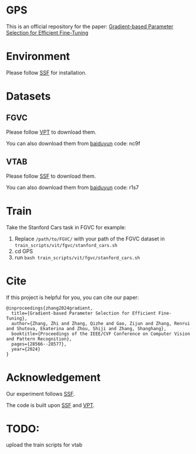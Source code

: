 # GPS
This is an official repository for the paper: [Gradient-based Parameter Selection for Efficient Fine-Tuning](https://arxiv.org/pdf/2312.10136)

# Environment
Please follow [SSF](https://github.com/dongzelian/SSF) for installation.

# Datasets
## FGVC
Please follow [VPT](https://github.com/KMnP/vpt) to download them.

You can also download them from [baiduyun](https://pan.baidu.com/s/15KWOBREl4oH-yObile3iFQ?pwd=nc9f) code: nc9f

## VTAB 
Please follow [SSF](https://github.com/dongzelian/SSF) to download them.

You can also download them from [baiduyun](https://pan.baidu.com/s/1rCMDz1bEXBA7O7dMclD29w?pwd=r1s7) code: r1s7


# Train
Take the Stanford Cars task in FGVC for example:
1. Replace `/path/to/FGVC/` with your path of the FGVC dataset in `train_scripts/vit/fgvc/stanford_cars.sh`
2. cd GPS
3. run
   `bash train_scripts/vit/fgvc/stanford_cars.sh`
   
# Cite
If this project is helpful for you, you can cite our paper:
```
@inproceedings{zhang2024gradient,
  title={Gradient-based Parameter Selection for Efficient Fine-Tuning},
  author={Zhang, Zhi and Zhang, Qizhe and Gao, Zijun and Zhang, Renrui and Shutova, Ekaterina and Zhou, Shiji and Zhang, Shanghang},
  booktitle={Proceedings of the IEEE/CVF Conference on Computer Vision and Pattern Recognition},
  pages={28566--28577},
  year={2024}
}
```


# Acknowledgement
Our experiment follows [SSF](https://github.com/dongzelian/SSF).

The code is built upon [SSF](https://github.com/dongzelian/SSF) and [VPT](https://github.com/KMnP/vpt).

# TODO:
upload the train scripts for vtab


